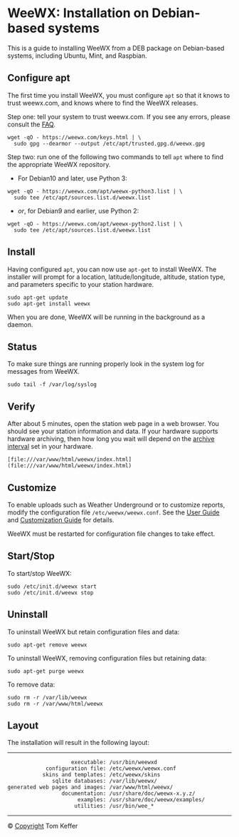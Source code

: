 # WeeWX: Installation on Debian-based systems 

This is a guide to installing WeeWX from a DEB package on Debian-based systems, including Ubuntu, Mint, and Raspbian.

## Configure apt

The first time you install WeeWX, you must configure ```apt``` so that it knows to trust weewx.com, and knows where to find the WeeWX releases.

Step one: tell your system to trust weewx.com. If you see any errors, please consult the [FAQ](https://github.com/weewx/weewx/wiki/faq-apt-key-problems).

```
wget -qO - https://weewx.com/keys.html | \
  sudo gpg --dearmor --output /etc/apt/trusted.gpg.d/weewx.gpg
```

Step two: run one of the following two commands to tell `apt` where to find the appropriate WeeWX repository.

*   For Debian10 and later, use Python 3:

```
wget -qO - https://weewx.com/apt/weewx-python3.list | \
  sudo tee /etc/apt/sources.list.d/weewx.list
```

*   _or_, for Debian9 and earlier, use Python 2:

```
wget -qO - https://weewx.com/apt/weewx-python2.list | \
  sudo tee /etc/apt/sources.list.d/weewx.list
```

## Install

Having configured `apt`, you can now use `apt-get` to install WeeWX. The installer will prompt for a location, latitude/longitude, altitude, station type, and parameters specific to your station hardware.

```
sudo apt-get update
sudo apt-get install weewx
```

When you are done, WeeWX will be running in the background as a daemon.

## Status

To make sure things are running properly look in the system log for messages from WeeWX.

```
sudo tail -f /var/log/syslog
```

## Verify

After about 5 minutes, open the station web page in a web browser. You should see your station information and data. If your hardware supports hardware archiving, then how long you wait will depend on the [archive interval](usersguide.htm#archive_interval) set in your hardware.

```
[file:///var/www/html/weewx/index.html](file:///var/www/html/weewx/index.html)
```

## Customize

To enable uploads such as Weather Underground or to customize reports, modify the configuration file `/etc/weewx/weewx.conf`. See the [User Guide](usersguide.htm) and [Customization Guide](customizing.htm) for details.

WeeWX must be restarted for configuration file changes to take effect.

## Start/Stop

To start/stop WeeWX:

```
sudo /etc/init.d/weewx start
sudo /etc/init.d/weewx stop
```

## Uninstall

To uninstall WeeWX but retain configuration files and data:

```
sudo apt-get remove weewx
```

To uninstall WeeWX, removing configuration files but retaining data:

```
sudo apt-get purge weewx
```

To remove data:

```
sudo rm -r /var/lib/weewx
sudo rm -r /var/www/html/weewx
```

## Layout

The installation will result in the following layout:

  --------------------------------- --------------------------------
                        executable: /usr/bin/weewxd
                configuration file: /etc/weewx/weewx.conf
               skins and templates: /etc/weewx/skins
                  sqlite databases: /var/lib/weewx/
    generated web pages and images: /var/www/html/weewx/
                     documentation: /usr/share/doc/weewx-x.y.z/
                          examples: /usr/share/doc/weewx/examples/
                         utilities: /usr/bin/wee_*
  --------------------------------- --------------------------------

© [Copyright](copyright/) Tom Keffer


